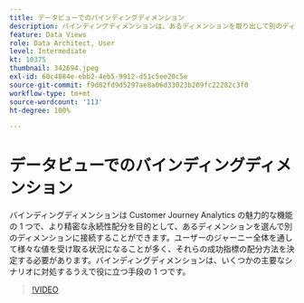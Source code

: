 ```yaml
---
title: データビューでのバインディングディメンション
description: バインディングディメンションは、あるディメンションを取り出して別のディメンションに接続できる Customer Journey Analytics の魅力的な機能です（説明は 60 ～ 160 文字にする必要があります）。
feature: Data Views
role: Data Architect, User
level: Intermediate
kt: 10375
thumbnail: 342694.jpeg
exl-id: 60c4884e-ebb2-4eb5-9912-d51c5ee20c5e
source-git-commit: f9d82fd9d5297ae8a06d33023b209fc22282c3f0
workflow-type: tm+mt
source-wordcount: '113'
ht-degree: 100%

---
```


# データビューでのバインディングディメンション

バインディングディメンションは Customer Journey Analytics の魅力的な機能の 1 つで、より精密な永続性配分を目的として、あるディメンションを選んで別のディメンションに接続することができます。ユーザーのジャーニー全体を通して様々な値を受け取る状況になることが多く、それらの成功指標の配分方法を決定する必要があります。バインディングディメンションは、いくつかの主要なシナリオに対処するうえで役に立つ手段の 1 つです。

>[!VIDEO](https://video.tv.adobe.com/v/342694/?quality=12&learn=on)
